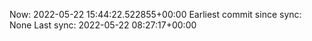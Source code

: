 Now: 2022-05-22 15:44:22.522855+00:00 Earliest commit since sync: None Last sync: 2022-05-22 08:27:17+00:00
